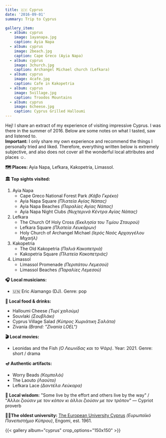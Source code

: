 ```yaml
---
title: 🇨🇾 Cyprus
date: '2016-09-01'
summary: Trip to Cyprus

gallery_item:
  - album: cyprus
    image: 1ayanapa.jpg
    caption: Ayia Napa
  - album: cyprus
    image: 2beach.jpg
    caption: Cape Greco (Ayia Napa)
  - album: cyprus
    image: 3church.jpg
    caption: Archangel Michael church (Lefkara)
  - album: cyprus
    image: 4cafe.jpg
    caption: Cafe in Kakopetria
  - album: cyprus
    image: 5village.jpg
    caption: Troodos Mountains
  - album: cyprus
    image: 6cheese.jpg
    caption: Cyprus Grilled Halloumi 
---
```

Hej! I share an extract of my experience of visiting impressive Cyprus. I was there in the summer of 2016. Below are some notes on what I tasted, saw and listened to.<br>
<b>Important:</b> I only share my own experience and recommend the things I personally tried and liked. Therefore, everything written below is extremely subjective, and also does not cover all the wonderful local attributes and places ☺️.

<b>🗺 Places:</b> Ayia Napa, Lefkara, Kakopetria, Limassol.<br>

<b>🏛 Top sights visited: </b>
1. Ayia Napa
    - Cape Greco National Forest Park <i>(Κάβο Γκρέκο)</i>
    - Ayia Napa Square <i>(Πλατεία Αγίας Νάπας)</i>
    - Ayia Napa Beaches <i>(Παραλίες Αγίας Νάπας)</i>
    - Ayia Napa Night Clubs <i>(Νυχτερινά Κέντρα Αγίας Νάπας)</i>
2. Lefkara
    - The Church Of Holy Cross <i>(Εκκλησία του Τιμίου Σταυρού)</i>
    - Lefkara Square <i>(Πλατεία Λευκάρων)</i>
    - Holy Church of Archangel Michael <i>(Ιερός Ναός Αρχαγγέλου Μιχαήλ)</i>
3. Kakopetria
    - The Old Kakopetria <i>(Παλιά Κακοπετριά)</i>
    - Kakopetria Square <i>(Πλατεία Κακοπετριάς)</i>
4. Limassol
    - Limassol Promenade <i>(Περιπάτου Λεμεσού)</i>
    - Limassol Beaches <i>(Παραλίες Λεμεσού)</i>


<b>🎧 Local musicians: </b>
- 🇺🇳 Eric Alamango (DJ). Genre: pop


<b>🥘 Local food & drinks: </b>
- Halloumi Cheese <i>(Τυρί χαλούμι)</i>
- Souvlaki <i>(Σουβλάκι)</i>
- Cyprus Village Salad <i>(Κύπρος Χωριάτικη Σαλάτα)</i>
- Zivania <i>(Brand: "Zivania LOEL")</i>


<b>🎬 Local movies:</b>
-  Leonidas and the Fish <i>(Ο Λεωνίδας και το Ψάρι)</i>. Year: 2021. Genre: short / drama


<b>🪔 Authentic artifacts:</b>
- Worry Beads <i>(Кομπολόι)</i>
- The Laouto <i>(Λαούτο)</i>
- Lefkara Lace <i>(Δαντέλα Λεύκαρα)</i>


<b>🦉 Local wisdom:</b> "Some live by the effort and others live by the way" / "<i>Άλλοι ζιούσιν με τον κόπον κι άλλοι ζιούσιν με τον τρόπον</i>" — Cypriot proverb


<b>👨‍🎓The oldest university:</b> <a href = "https://euc.ac.cy/en/" target="_blank">The European University Cyprus</a> <i>(Ευρωπαϊκό Πανεπιστήμιο Κύπρου)</i>, Engomi, est. 1961.  


{{< gallery album="cyprus" crop_options="150x150" >}}
   

